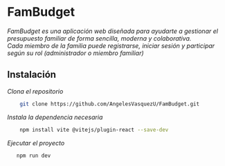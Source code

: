 # FamBudget

_FamBudget es una aplicación web diseñada para ayudarte a gestionar el presupuesto familiar de forma sencilla, moderna y colaborativa.  
Cada miembro de la familia puede registrarse, iniciar sesión y participar según su rol (administrador o miembro familiar)_


## Instalación 


_Clona el repositorio_

```bash
    git clone https://github.com/AngelesVasquezU/FamBudget.git
```
_Instala la dependencia necesaria_
```bash
    npm install vite @vitejs/plugin-react --save-dev
```
_Ejecutar el proyecto_

```bash
   npm run dev
```
